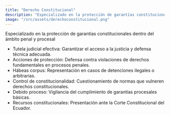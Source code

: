 ```yaml
---
title: "Derecho Constitucional"
description: "Especializado en la protección de garantías constitucionales dentro del ámbito penal y procesal."
image: "/src/assets/derechoconstitucional.png"
---
```


Especializado en la protección de garantías constitucionales dentro del ámbito penal y procesal

- Tutela judicial efectiva: Garantizar el acceso a la justicia y defensa técnica adecuada.
- Acciones de protección: Defensa contra violaciones de derechos fundamentales en procesos penales.
- Hábeas corpus: Representación en casos de detenciones ilegales o arbitrarias.
- Control de constitucionalidad: Cuestionamiento de normas que vulneren derechos constitucionales.
- Debido proceso: Vigilancia del cumplimiento de garantías procesales básicas.
- Recursos constitucionales: Presentación ante la Corte Constitucional del Ecuador.
